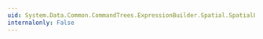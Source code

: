 ```yaml
---
uid: System.Data.Common.CommandTrees.ExpressionBuilder.Spatial.SpatialEdmFunctions.IsValidGeometry(System.Data.Common.CommandTrees.DbExpression)
internalonly: False
---
```

